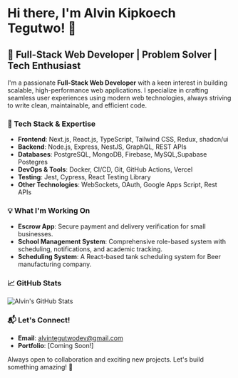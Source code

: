 # Hi there, I'm Alvin Kipkoech Tegutwo! 👋

## 🚀 Full-Stack Web Developer | Problem Solver | Tech Enthusiast

I'm a passionate **Full-Stack Web Developer** with a keen interest in building scalable, high-performance web applications. I specialize in crafting seamless user experiences using modern web technologies, always striving to write clean, maintainable, and efficient code.

### 🔧 Tech Stack & Expertise

- **Frontend**: Next.js, React.js, TypeScript, Tailwind CSS, Redux, shadcn/ui
- **Backend**: Node.js, Express, NestJS, GraphQL, REST APIs
- **Databases**: PostgreSQL, MongoDB, Firebase, MySQL,Supabase Postegres
- **DevOps & Tools**: Docker, CI/CD, Git, GitHub Actions, Vercel
- **Testing**: Jest, Cypress, React Testing Library
- **Other Technologies**: WebSockets, OAuth, Google Apps Script, Rest APIs

### 💡 What I'm Working On
- **Escrow App**: Secure payment and delivery verification for small businesses.
- **School Management System**: Comprehensive role-based system with scheduling, notifications, and academic tracking.
- **Scheduling System**: A React-based tank scheduling system for Beer manufacturing company.

### 📈 GitHub Stats
![Alvin's GitHub Stats](https://github-readme-stats.vercel.app/api?username=AlvinTegutwo&show_icons=true&theme=radical)

### 📬 Let's Connect!
- **Email**: alvintegutwodev@gmail.com
- **Portfolio**: [Coming Soon!]

Always open to collaboration and exciting new projects. Let's build something amazing! 🚀

